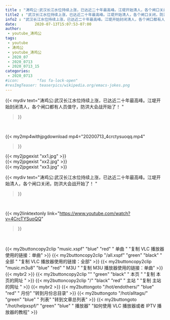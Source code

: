 ```yaml
---
title : "涛鸡公:武汉长江水位持续上涨，已达近二十年最高峰。江堤开始清人，各个闸口关闭，防洪大会战开始了！ "
title2 : "武汉长江水位持续上涨，已达近二十年最高峰。江堤开始清人，各个闸口关闭，防洪大会战开始了！ "
info2 : "武汉长江水位持续上涨，已达近二十年最高峰。江堤开始封闭清人，各个闸口都有人员值守，防洪大会战开始了！ "
date:        2020-07-13T15:07:53-07:00
author:
 - youtube_涛鸡公
tags:
 - youtube
 - 涛鸡公
 - youtube_涛鸡公
 - 2020_07
 - 2020_0713
 - 2020_0713_15
categories:
 - 2020_0713
#icon:        "fas fa-lock-open"
#resImgTeaser: teaserpics/wikipedia.org/emacs-jokes.png
---
```


{{< mydiv text="涛鸡公:武汉长江水位持续上涨，已达近二十年最高峰。江堤开始封闭清人，各个闸口都有人员值守，防洪大会战开始了！ "
>}}
<br>


{{< my2mp4withjpgdownload mp4="20200713_4crctysuoqq.mp4"
>}}

{{< my2jpgexist "xx1.jpg" >}}<br>
{{< my2jpgexist "xx2.jpg" >}}<br>
{{< my2jpgexist "xx3.jpg" >}}<br>



{{< mydiv text="涛鸡公:武汉长江水位持续上涨，已达近二十年最高峰。江堤开始清人，各个闸口关闭，防洪大会战开始了！ "
>}}
<br>

{{< my2linktextonly link="https://www.youtube.com/watch?v=4CrcTYSuoQQ"
>}}


<br>

{{< my2buttoncopy2clip "music.xspf"        "blue"   "red"    " 单曲 "  "复制 VLC 播放器使用的链接：单曲" >}} {{< my2buttoncopy2clip "/all.xspf"         "green"  "black"  " 全部 "  "复制 VLC 播放器使用的链接：全部" >}} {{< my2buttoncopy2clip "music.m3u8"        "blue"   "red"    " M3U  "    "复制 M3U 播放器使用的链接：单曲" >}} {{< mybr2 >}} {{< my2buttoncopy2clip ""                  "green"  "black"  " 本页 "    "复制 本页的网址 " >}} {{< my2buttoncopy2clip "/"                 "black"  "red"    " 主站 "    "复制 主站的网址 " >}} {{< mybr2 >}} {{< my2buttongoto      "/hot/endothers/"   "blue"   "red"    " 月份"   "转到月份总目录" >}} {{< my2buttongoto      "/hot/alltags/"     "green"  "blue"   " 列表"   "转到文章总列表" >}} {{< my2buttongoto      "/hot/helpxspf/"    "green"  "blue"   " 播放器" "如何使用 VLC 播放器或者 IPTV 播放器的教程" >}} 
